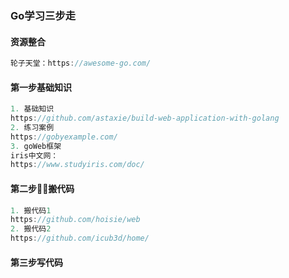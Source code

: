 ### Go学习三步走
#### 资源整合
```go
轮子天堂：https://awesome-go.com/
```
#### 第一步基础知识
```go
1. 基础知识
https://github.com/astaxie/build-web-application-with-golang
2. 练习案例
https://gobyexample.com/
3. goWeb框架
iris中文网：
https://www.studyiris.com/doc/
```
#### 第二步搬代码
```go
1. 搬代码1
https://github.com/hoisie/web
2. 搬代码2
https://github.com/icub3d/home/ 

```
#### 第三步写代码